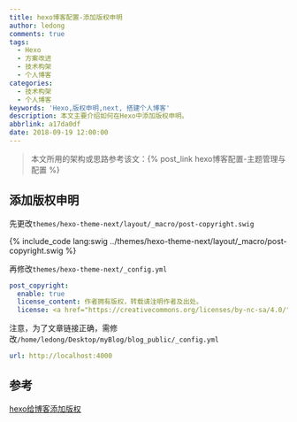 ```yaml
---
title: hexo博客配置-添加版权申明
author: ledong
comments: true
tags:
  - Hexo
  - 方案改进
  - 技术构架
  - 个人博客
categories:
  - 技术构架
  - 个人博客
keywords: 'Hexo,版权申明,next, 搭建个人博客'
description: 本文主要介绍如何在Hexo中添加版权申明。
abbrlink: a17da0df
date: 2018-09-19 12:00:00
---
```


> 本文所用的架构或思路参考该文：{% post_link hexo博客配置-主题管理与配置 %}

## 添加版权申明

先更改`themes/hexo-theme-next/layout/_macro/post-copyright.swig`

{% include_code lang:swig ../themes/hexo-theme-next/layout/_macro/post-copyright.swig %}

再修改`themes/hexo-theme-next/_config.yml`

```yml
post_copyright:
  enable: true
  license_content: 作者拥有版权，转载请注明作者及出处。
  license: <a href="https://creativecommons.org/licenses/by-nc-sa/4.0/" rel="external nofollow" target="_blank">CC BY-NC-SA 4.0</a>
```

注意，为了文章链接正确，需修改`/home/ledong/Desktop/myBlog/blog_public/_config.yml`

```yml
url: http://localhost:4000
```

## 参考

[hexo给博客添加版权](https://blog.csdn.net/u010820857/article/details/82323096)

